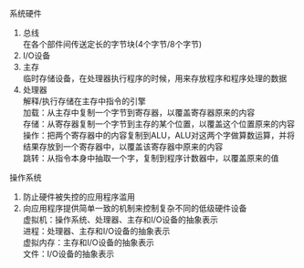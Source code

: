 系统硬件  
1. 总线  
在各个部件间传送定长的字节块(4个字节/8个字节)  
2. I/O设备  
3. 主存  
临时存储设备，在处理器执行程序的时候，用来存放程序和程序处理的数据 
4. 处理器  
解释/执行存储在主存中指令的引擎  
加载：从主存中复制一个字节到寄存器，以覆盖寄存器原来的内容  
存储：从寄存器复制一个字节到主存的某个位置，以覆盖这个位置原来的内容  
操作：把两个寄存器中的内容复制到ALU，ALU对这两个字做算数运算，并将结果存放到一个寄存器中，以覆盖该寄存器中原来的内容  
跳转：从指令本身中抽取一个字，复制到程序计数器中，以覆盖原来的值  

操作系统  
1. 防止硬件被失控的应用程序滥用
2. 向应用程序提供简单一致的机制来控制复杂不同的低级硬件设备  
虚拟机：操作系统、处理器、主存和I/O设备的抽象表示  
进程：处理器、主存和I/O设备的抽象表示  
虚拟内存：主存和I/O设备的抽象表示  
文件：I/O设备的抽象表示  

